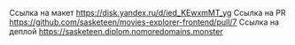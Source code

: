 Ссылка на макет https://disk.yandex.ru/d/ied_KEwxmMT_yg
Ссылка на PR https://github.com/sasketeen/movies-explorer-frontend/pull/7
Ссылка на деплой https://sasketeen.diplom.nomoredomains.monster

